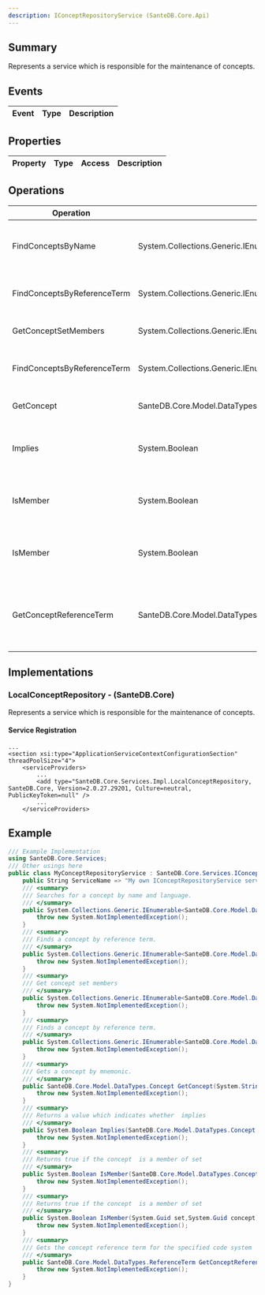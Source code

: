 ```yaml
---
description: IConceptRepositoryService (SanteDB.Core.Api)
---
```


## Summary
Represents a service which is responsible for the maintenance of concepts.

## Events

|Event|Type|Description|
|-|-|-|

## Properties

|Property|Type|Access|Description|
|-|-|-|-|

## Operations

|Operation|Response/Return|Input/Parameter|Description|
|-|-|-|-|
|FindConceptsByName|System.Collections.Generic.IEnumerable&lt;SanteDB.Core.Model.DataTypes.Concept>|name <small style='border:solid 1px #aaa'>System.String</small><br/>language <small style='border:solid 1px #aaa'>System.String</small>|Searches for a concept by name and language.|
|FindConceptsByReferenceTerm|System.Collections.Generic.IEnumerable&lt;SanteDB.Core.Model.DataTypes.Concept>|code <small style='border:solid 1px #aaa'>System.String</small><br/>codeSystem <small style='border:solid 1px #aaa'>System.Uri</small>|Finds a concept by reference term.|
|GetConceptSetMembers|System.Collections.Generic.IEnumerable&lt;SanteDB.Core.Model.DataTypes.Concept>|mnemonic <small style='border:solid 1px #aaa'>System.String</small>|Get concept set members|
|FindConceptsByReferenceTerm|System.Collections.Generic.IEnumerable&lt;SanteDB.Core.Model.DataTypes.Concept>|code <small style='border:solid 1px #aaa'>System.String</small><br/>codeSystemDomain <small style='border:solid 1px #aaa'>System.String</small>|Finds a concept by reference term.|
|GetConcept|SanteDB.Core.Model.DataTypes.Concept|mnemonic <small style='border:solid 1px #aaa'>System.String</small>|Gets a concept by mnemonic.|
|Implies|System.Boolean|a <small style='border:solid 1px #aaa'>SanteDB.Core.Model.DataTypes.Concept</small><br/>b <small style='border:solid 1px #aaa'>SanteDB.Core.Model.DataTypes.Concept</small>|Returns a value which indicates whether  implies|
|IsMember|System.Boolean|set <small style='border:solid 1px #aaa'>SanteDB.Core.Model.DataTypes.ConceptSet</small><br/>concept <small style='border:solid 1px #aaa'>SanteDB.Core.Model.DataTypes.Concept</small>|Returns true if the concept  is a member of set|
|IsMember|System.Boolean|set <small style='border:solid 1px #aaa'>System.Guid</small><br/>concept <small style='border:solid 1px #aaa'>System.Guid</small>|Returns true if the concept  is a member of set|
|GetConceptReferenceTerm|SanteDB.Core.Model.DataTypes.ReferenceTerm|conceptId <small style='border:solid 1px #aaa'>System.Guid</small><br/>codeSystem <small style='border:solid 1px #aaa'>System.String</small>|Gets the concept reference term for the specified code system|

## Implementations


### LocalConceptRepository - (SanteDB.Core)
Represents a service which is responsible for the
            maintenance of concepts.

#### Service Registration
```markup
...
<section xsi:type="ApplicationServiceContextConfigurationSection" threadPoolSize="4">
	<serviceProviders>
		...
		<add type="SanteDB.Core.Services.Impl.LocalConceptRepository, SanteDB.Core, Version=2.0.27.29201, Culture=neutral, PublicKeyToken=null" />
		...
	</serviceProviders>
```
## Example
```csharp
/// Example Implementation
using SanteDB.Core.Services;
/// Other usings here
public class MyConceptRepositoryService : SanteDB.Core.Services.IConceptRepositoryService { 
	public String ServiceName => "My own IConceptRepositoryService service";
	/// <summary>
	/// Searches for a concept by name and language.
	/// </summary>
	public System.Collections.Generic.IEnumerable<SanteDB.Core.Model.DataTypes.Concept> FindConceptsByName(System.String name,System.String language){
		throw new System.NotImplementedException();
	}
	/// <summary>
	/// Finds a concept by reference term.
	/// </summary>
	public System.Collections.Generic.IEnumerable<SanteDB.Core.Model.DataTypes.Concept> FindConceptsByReferenceTerm(System.String code,System.Uri codeSystem){
		throw new System.NotImplementedException();
	}
	/// <summary>
	/// Get concept set members
	/// </summary>
	public System.Collections.Generic.IEnumerable<SanteDB.Core.Model.DataTypes.Concept> GetConceptSetMembers(System.String mnemonic){
		throw new System.NotImplementedException();
	}
	/// <summary>
	/// Finds a concept by reference term.
	/// </summary>
	public System.Collections.Generic.IEnumerable<SanteDB.Core.Model.DataTypes.Concept> FindConceptsByReferenceTerm(System.String code,System.String codeSystemDomain){
		throw new System.NotImplementedException();
	}
	/// <summary>
	/// Gets a concept by mnemonic.
	/// </summary>
	public SanteDB.Core.Model.DataTypes.Concept GetConcept(System.String mnemonic){
		throw new System.NotImplementedException();
	}
	/// <summary>
	/// Returns a value which indicates whether  implies
	/// </summary>
	public System.Boolean Implies(SanteDB.Core.Model.DataTypes.Concept a,SanteDB.Core.Model.DataTypes.Concept b){
		throw new System.NotImplementedException();
	}
	/// <summary>
	/// Returns true if the concept  is a member of set
	/// </summary>
	public System.Boolean IsMember(SanteDB.Core.Model.DataTypes.ConceptSet set,SanteDB.Core.Model.DataTypes.Concept concept){
		throw new System.NotImplementedException();
	}
	/// <summary>
	/// Returns true if the concept  is a member of set
	/// </summary>
	public System.Boolean IsMember(System.Guid set,System.Guid concept){
		throw new System.NotImplementedException();
	}
	/// <summary>
	/// Gets the concept reference term for the specified code system
	/// </summary>
	public SanteDB.Core.Model.DataTypes.ReferenceTerm GetConceptReferenceTerm(System.Guid conceptId,System.String codeSystem){
		throw new System.NotImplementedException();
	}
}
```
